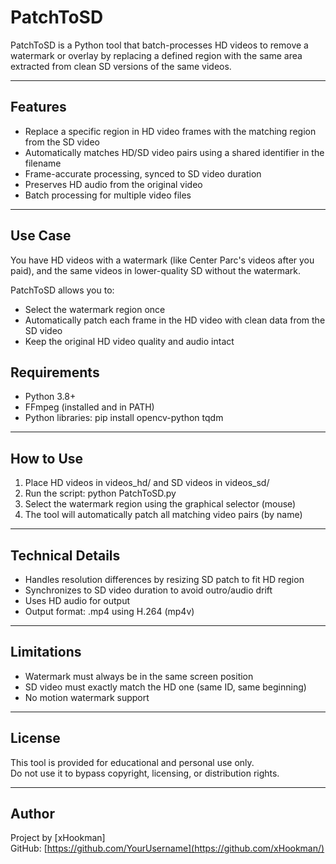 # PatchToSD

PatchToSD is a Python tool that batch-processes HD videos to remove a watermark or overlay by replacing a defined region with the same area extracted from clean SD versions of the same videos.

---

## Features

- Replace a specific region in HD video frames with the matching region from the SD video
- Automatically matches HD/SD video pairs using a shared identifier in the filename
- Frame-accurate processing, synced to SD video duration
- Preserves HD audio from the original video
- Batch processing for multiple video files

---

## Use Case

You have HD videos with a watermark (like Center Parc's videos after you paid), and the same videos in lower-quality SD without the watermark.

PatchToSD allows you to:
- Select the watermark region once
- Automatically patch each frame in the HD video with clean data from the SD video
- Keep the original HD video quality and audio intact

## Requirements

- Python 3.8+
- FFmpeg (installed and in PATH)
- Python libraries:
  pip install opencv-python tqdm

---

## How to Use

1. Place HD videos in videos_hd/ and SD videos in videos_sd/
2. Run the script:
   python PatchToSD.py
3. Select the watermark region using the graphical selector (mouse)
4. The tool will automatically patch all matching video pairs (by name)

---

## Technical Details

- Handles resolution differences by resizing SD patch to fit HD region
- Synchronizes to SD video duration to avoid outro/audio drift
- Uses HD audio for output
- Output format: .mp4 using H.264 (mp4v)

---

## Limitations

- Watermark must always be in the same screen position
- SD video must exactly match the HD one (same ID, same beginning)
- No motion watermark support

---

## License

This tool is provided for educational and personal use only.  
Do not use it to bypass copyright, licensing, or distribution rights.

---

## Author

Project by [xHookman]  
GitHub: [https://github.com/YourUsername](https://github.com/xHookman/)
